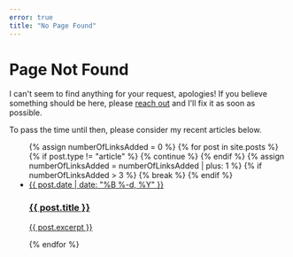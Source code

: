 ```yaml
---
error: true
title: "No Page Found"
---
```


# Page Not Found

I can't seem to find anything for your request, apologies! If you believe something should be here, please [reach out](/contact) and I'll fix it as soon as possible.

To pass the time until then, please consider my recent articles below.

<ul class="summary-list" style="margin-left: 0.75rem;">
    {% assign numberOfLinksAdded = 0 %}
    {% for post in site.posts %}
        {% if post.type != "article" %}
            {% continue %}
        {% endif %}
        {% assign numberOfLinksAdded = numberOfLinksAdded | plus: 1 %}
        {% if numberOfLinksAdded > 3 %}
            {% break %}
        {% endif %}
        <li>
            <a href="{{ post.url }}">
                <time datetime="{{ post.date | date_to_xmlschema }}">
                    {{ post.date | date: "%B %-d, %Y" }}
                </time>
                <h3 class="header">
                    {{ post.title }}
                </h3>
                <p>
                    {{ post.excerpt }}
                </p>
            </a>
        </li>
    {% endfor %}
</ul>